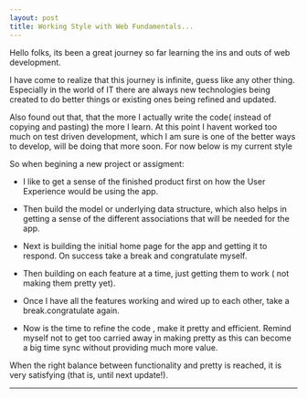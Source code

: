 ```yaml
---
layout: post
title: Working Style with Web Fundamentals...
---
```


Hello folks, its been a great journey so far learning the ins and outs of web development.

I have come to realize that this journey is infinite, guess like any other thing.
Especially in the world of IT there are always new technologies being created to do better things or existing ones being refined and updated.

Also found out that, that the more I actually write the code( instead of copying and pasting) the more I learn.
At this point I havent worked too much on test driven development, which I am sure is one of the better ways to develop, will be doing that more soon. For now below is my current style

So when begining a new project or assigment:

- I like to get a sense of the finished product first on how the User Experience would be using the app.

- Then build the model or underlying data structure, which also helps in getting a sense of the different associations that will be needed for the app.

- Next is building the initial home page for the app and getting it to respond. On success take a break and congratulate myself.

- Then building on each feature at a time, just getting them to work ( not making them pretty yet).

- Once I have all the features working and wired up to each other, take a break.congratulate again.

- Now is the time to refine the code , make it pretty and efficient. Remind myself not to get too carried away in making pretty as this can become a big time sync without providing much more value.

 When the right balance between functionality and pretty is reached, it is very satisfying (that is, until next update!).
 
 ***
